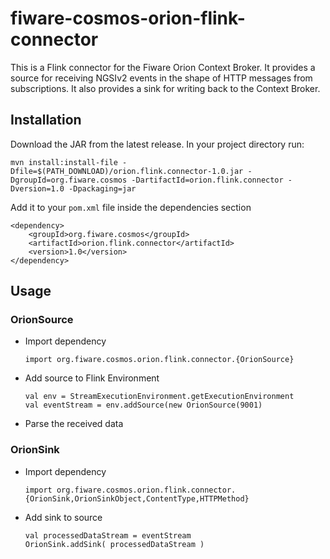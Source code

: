 # fiware-cosmos-orion-flink-connector

This is a Flink connector for the Fiware Orion Context Broker.
It provides a source for receiving NGSIv2 events in the shape of HTTP messages from subscriptions.
It also provides a sink for writing back to the Context Broker.

## Installation

Download the JAR from the latest release.
In your project directory run:
```
mvn install:install-file -Dfile=$(PATH_DOWNLOAD)/orion.flink.connector-1.0.jar -DgroupId=org.fiware.cosmos -DartifactId=orion.flink.connector -Dversion=1.0 -Dpackaging=jar
```

Add it to your `pom.xml` file inside the dependencies section
```
<dependency>
    <groupId>org.fiware.cosmos</groupId>
    <artifactId>orion.flink.connector</artifactId>
    <version>1.0</version>
</dependency>
```

## Usage
### OrionSource

* Import dependency
    ```
    import org.fiware.cosmos.orion.flink.connector.{OrionSource}
    ```
* Add source to Flink Environment
    ```
    val env = StreamExecutionEnvironment.getExecutionEnvironment
    val eventStream = env.addSource(new OrionSource(9001)
    ```
* Parse the received data

### OrionSink
* Import dependency
    ```
    import org.fiware.cosmos.orion.flink.connector.{OrionSink,OrionSinkObject,ContentType,HTTPMethod}
    ```
* Add sink to source
    ```
    val processedDataStream = eventStream
    OrionSink.addSink( processedDataStream )
    ```

